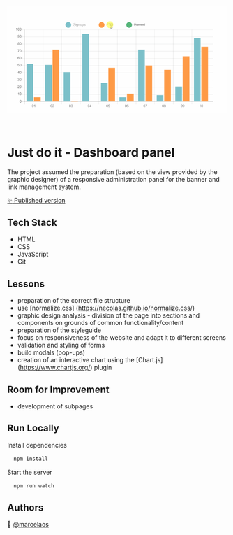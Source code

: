 
<p align="center">
<img src="src/images/justDoIt.gif" title="graph" alt="graph"></a>
</p>
<br>
  
# Just do it - Dashboard panel

The project assumed the preparation (based on the view provided by the graphic designer) of a responsive administration panel for the banner and link management system.

[:sparkles: Published version](https://marcela-os.github.io/Just-do-it/dist/)

## Tech Stack

* HTML
* CSS
* JavaScript
* Git

  
## Lessons

* preparation of the correct file structure
* use [normalize.css] (https://necolas.github.io/normalize.css/)
* graphic design analysis - division of the page into sections and components on grounds of common functionality/content
* preparation of the styleguide
* focus on responsiveness of the website and adapt it to different screens
* validation and styling of forms
* build modals (pop-ups)
* creation of an interactive chart using the [Chart.js] (https://www.chartjs.org/) plugin


## Room for Improvement

* development of subpages

  
## Run Locally

Install dependencies

```bash
  npm install
```

Start the server

```bash
  npm run watch
```

  
## Authors

:woman: [@marcelaos](https://github.com/marcela-os)
